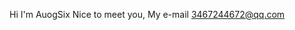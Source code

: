 Hi I'm AuogSix
Nice to meet you,
My e-mail 3467244672@qq.com
<!---
AuogSix/AuogSix is a ✨ special ✨ repository because its `README.md` (this file) appears on your GitHub profile.
You can click the Preview link to take a look at your changes.
--->
